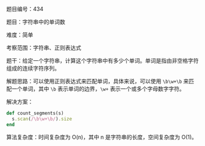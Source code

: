 题目编号：434

题目：字符串中的单词数

难度：简单

考察范围：字符串、正则表达式

题干：给定一个字符串，计算这个字符串中有多少个单词。单词是指由非空格字符组成的连续字符序列。

解题思路：可以使用正则表达式来匹配单词，具体来说，可以使用 `\b\w+\b` 来匹配一个单词，其中 `\b` 表示单词的边界，`\w+` 表示一个或多个字母数字字符。

解决方案：

```ruby
def count_segments(s)
  s.scan(/\b\w+\b/).size
end
```

算法复杂度：时间复杂度为 O(n)，其中 n 是字符串的长度，空间复杂度为 O(1)。